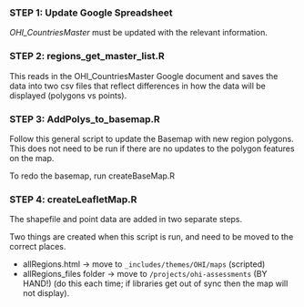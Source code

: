 ### STEP 1: Update Google Spreadsheet 
*OHI_CountriesMaster* must be updated with the relevant information.

### STEP 2: regions_get_master_list.R 
This reads in the OHI_CountriesMaster Google document and saves the data into two csv files that reflect differences in how the data will be displayed (polygons vs points).

### STEP 3: AddPolys_to_basemap.R
Follow this general script to update the Basemap with new region polygons. This does not need to be run if there are no updates to the polygon features on the map.

To redo the basemap, run createBaseMap.R

### STEP 4: createLeafletMap.R
The shapefile and point data are added in two separate steps.

Two things are created when this script is run, and need to be moved to the correct places. 

- allRegions.html         -> move to `_includes/themes/OHI/maps` (scripted)
- allRegions_files folder -> move to `/projects/ohi-assessments` (BY HAND!) (do this each time; if libraries get out of sync then the map will not display). 


